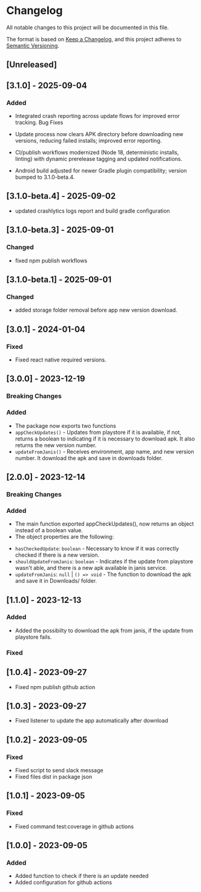 # Changelog

All notable changes to this project will be documented in this file.

The format is based on [Keep a Changelog](https://keepachangelog.com/en/1.0.0/),
and this project adheres to [Semantic Versioning](https://semver.org/spec/v2.0.0.html).

## [Unreleased]

## [3.1.0] - 2025-09-04

### Added

- Integrated crash reporting across update flows for improved error tracking.
  Bug Fixes

- Update process now clears APK directory before downloading new versions, reducing failed installs; improved error reporting.

- CI/publish workflows modernized (Node 18, deterministic installs, linting) with dynamic prerelease tagging and updated notifications.
- Android build adjusted for newer Gradle plugin compatibility; version bumped to 3.1.0-beta.4.

## [3.1.0-beta.4] - 2025-09-02

- updated crashlytics logs report and build gradle configuration

## [3.1.0-beta.3] - 2025-09-01

### Changed

- fixed npm publish workflows

## [3.1.0-beta.1] - 2025-09-01

### Changed

- added storage folder removal before app new version download.

## [3.0.1] - 2024-01-04

### Fixed

- Fixed react native required versions.

## [3.0.0] - 2023-12-19

### Breaking Changes

### Added

- The package now exports two functions
- `appCheckUpdates()` - Updates from playstore if it is available, if not, returns a boolean to indicating if it is necessary to download apk. It also returns the new version number.
- `updateFromJanis()` - Receives environment, app name, and new version number. It download the apk and save in downloads folder.

## [2.0.0] - 2023-12-14

### Breaking Changes

### Added

- The main function exported appCheckUpdates(), now returns an object instead of a boolean value.
- The object properties are the following:

* `hasCheckedUpdate`: `boolean` - Necessary to know if it was correctly checked if there is a new version.
* `shouldUpdateFromJanis`: `boolean` - Indicates if the update from playstore wasn't able, and there is a new apk available in janis service.
* `updateFromJanis`: `null` | `() => void` - The function to download the apk and save it in Downloads/ folder.

## [1.1.0] - 2023-12-13

### Added

- Added the possibilty to download the apk from janis, if the update from playstore fails.

### Fixed

## [1.0.4] - 2023-09-27

- Fixed npm publish github action

## [1.0.3] - 2023-09-27

- Fixed listener to update the app automatically after download

## [1.0.2] - 2023-09-05

### Fixed

- Fixed script to send slack message
- Fixed files dist in package json

## [1.0.1] - 2023-09-05

### Fixed

- Fixed command test:coverage in github actions

## [1.0.0] - 2023-09-05

### Added

- Added function to check if there is an update needed
- Added configuration for github actions
